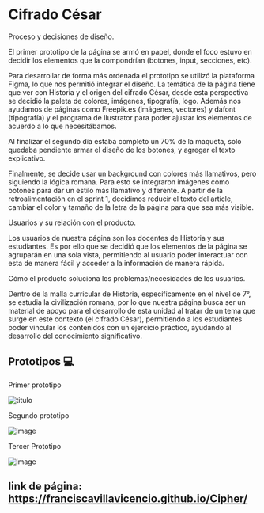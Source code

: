

# Cifrado César


Proceso y decisiones de diseño.

El primer prototipo de la página se armó en papel, donde el foco estuvo en decidir los elementos que la compondrían (botones, input, secciones, etc).

Para desarrollar de forma más ordenada el prototipo se utilizó la plataforma Figma, lo que nos permitió integrar el diseño. La temática de la página tiene que ver con Historia y el origen del cifrado César, desde esta perspectiva se decidió la paleta de colores, imágenes, tipografía, logo. Además nos ayudamos de páginas como Freepik.es (imágenes, vectores) y dafont (tipografía) y el programa de Ilustrator para poder ajustar los elementos de acuerdo a lo que necesitábamos.

Al finalizar el segundo día estaba completo un 70% de la maqueta, solo quedaba pendiente armar el diseño de los botones, y agregar el texto explicativo.

Finalmente, se decide usar un background con colores más llamativos, pero siguiendo la lógica romana. Para esto se integraron imágenes como botones para dar un estilo más llamativo y diferente. A partir de la retroalimentación en el sprint 1, decidimos reducir el texto del article, cambiar el color y tamaño de la letra de la página para que sea más visible.

Usuarios y su relación con el producto.

Los usuarios de nuestra página son los docentes de Historia y sus estudiantes. Es por ello que se decidió que los elementos de la página se agruparán en una sola vista, permitiendo al usuario poder interactuar con esta de manera fácil y acceder a la información de manera rápida.

Cómo el producto soluciona los problemas/necesidades de los usuarios.

Dentro de la malla curricular de Historia, específicamente en el nivel de 7°, se estudia la civilización romana, por lo que nuestra página busca ser un material de apoyo para el desarrollo de esta unidad al tratar de un tema que surge en este contexto (el cifrado César), permitiendo a los estudiantes poder vincular los contenidos con un ejercicio práctico, ayudando al desarrollo del conocimiento significativo.

## Prototipos :computer:

Primer prototipo

![titulo](https://user-images.githubusercontent.com/89401942/135269513-1b8537b3-1b72-4563-8fdf-38fad54d75a4.png)

Segundo prototipo

![image](https://user-images.githubusercontent.com/89401942/135270066-8b3d2f2e-b00d-45b5-98c2-4237402ab01a.png)

Tercer Prototipo

![image](https://user-images.githubusercontent.com/89401942/135270099-e06d3d5b-e52d-43cb-a260-5c7f5d294793.png)


## link de página: https://franciscavillavicencio.github.io/Cipher/
























